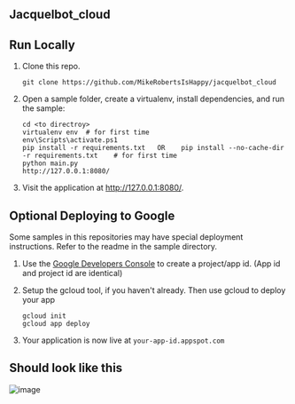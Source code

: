 ## Jacquelbot_cloud


## Run Locally

1. Clone this repo.

   ```
   git clone https://github.com/MikeRobertsIsHappy/jacquelbot_cloud
   ```

2. Open a sample folder, create a virtualenv, install dependencies, and run the sample:

   ```
   cd <to directroy>
   virtualenv env  # for first time
   env\Scripts\activate.ps1
   pip install -r requirements.txt   OR    pip install --no-cache-dir -r requirements.txt    # for first time
   python main.py
   http://127.0.0.1:8080/
   ```

3. Visit the application at  http://127.0.0.1:8080/.


## Optional Deploying to Google

Some samples in this repositories may have special deployment instructions. Refer to the readme in the sample directory.

1. Use the [Google Developers Console](https://console.developer.google.com)  to create a project/app id. (App id and project id are identical)

2. Setup the gcloud tool, if you haven't already. Then use gcloud to deploy your app
   ```
   gcloud init
   gcloud app deploy
   ```
3. Your application is now live at `your-app-id.appspot.com`<br>
   
## Should look like this
   
![image](https://user-images.githubusercontent.com/24612642/127243533-01abc988-21ac-4437-9cbe-62f4389f7090.png)
   